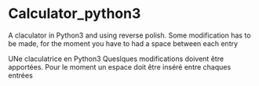 # Calculator_python3

A claculator in Python3 and using reverse polish.
Some modification has to be made, for the moment you have to had a space between each entry

UNe claculatrice en Python3
Queslques modifications doivent être apportées. Pour le moment un espace doit être inséré entre chaques entrées
